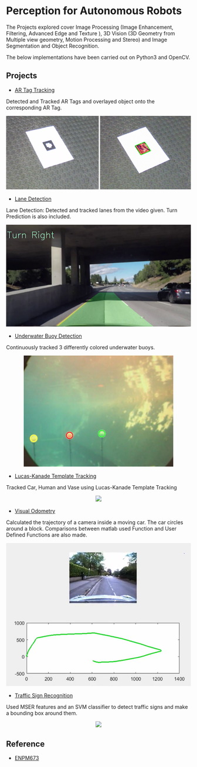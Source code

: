 # Perception for Autonomous Robots

The Projects explored cover Image Processing (Image Enhancement, Filtering, Advanced Edge and Texture ), 3D Vision (3D Geometry from Multiple view geometry, Motion Processing and Stereo) and Image Segmentation and Object Recognition.

The below implementations have been carried out on Python3 and OpenCV.

## Projects

  * [AR Tag Tracking](https://github.com/ramaprashanth/ar-tag-tracking)
  
  Detected and Tracked AR Tags and overlayed object onto the corresponding AR Tag.
  <p align="center">
  <img src="https://github.com/ramaprashanth/ar-tag-tracking/blob/master/result_1.png">
  </p>

  * [Lane Detection](https://github.com/ramaprashanth/lane-detection)
  
  Lane Detection: Detected and tracked lanes from the video given. Turn Prediction is also included.

  <p align="center">
  <img src="https://github.com/ramaprashanth/lane-detection/blob/master/result_1.png">
  </p>

  * [Underwater Buoy Detection](https://github.com/ramaprashanth/underwater-buoy-detection)
  
  Continuously tracked 3 differently colored underwater buoys.

  <p align="center">
  <img src="https://github.com/ramaprashanth/underwater-buoy-detection/blob/master/result_1.png">
  </p>

  * [Lucas-Kanade Template Tracking](https://github.com/ramaprashanth/lk-template-tracking)
  
  Tracked Car, Human and Vase using Lucas-Kanade Template Tracking

  <p align="center">
  <img src="https://github.com/ramaprashanth/lk-template-tracking/blob/master/result_1.png">
  </p>

  * [Visual Odometry](https://github.com/ramaprashanth/visual-odometry)
  
  Calculated the trajectory of a camera inside a moving car. The car circles around a block. Comparisons between matlab used Function and User Defined Functions are also made.

  <p align="center">
  <img src="https://github.com/ramaprashanth/visual-odometry/blob/master/result_1.png">
  </p>

  * [Traffic Sign Recognition](https://github.com/ramaprashanth/traffic-sign-recognition)

  Used MSER features and an SVM classifier to detect traffic signs and make a bounding box around them.

  <p align="center">
  <img src="https://github.com/ramaprashanth/traffic-sign-recognition/blob/master/result_1.png">
  </p>

## Reference

  * [ENPM673](https://advancedengineering.umd.edu/enpm673)